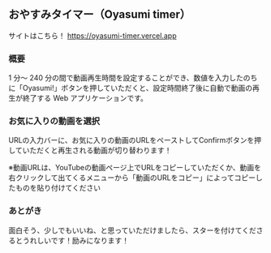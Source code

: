## おやすみタイマー（Oyasumi timer）

サイトはこちら！ https://oyasumi-timer.vercel.app

### 概要
1 分～ 240 分の間で動画再生時間を設定することができ、数値を入力したのちに「Oyasumi!」ボタンを押していただくと、設定時間終了後に自動で動画の再生が終了する Web アプリケーションです。

### お気に入りの動画を選択
URLの入力バーに、お気に入りの動画のURLをペーストしてConfirmボタンを押していただくと再生される動画が切り替わります！

※動画URLは、YouTubeの動画ページ上でURLをコピーしていただくか、動画を右クリックして出てくるメニューから「動画のURLをコピー」によってコピーしたものを貼り付けてください

### あとがき
面白そう、少しでもいいね、と思っていただけましたら、スターを付けてくださるとうれしいです！励みになります！
